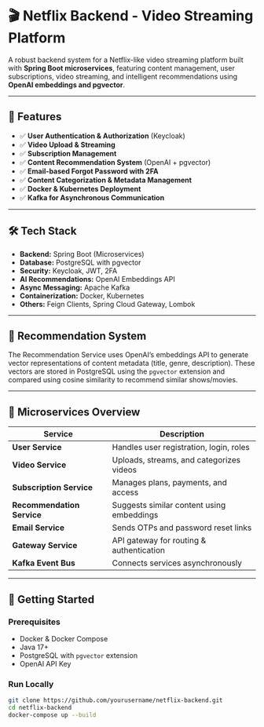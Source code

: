 # 🎬 Netflix Backend - Video Streaming Platform

A robust backend system for a Netflix-like video streaming platform built with **Spring Boot microservices**, featuring content management, user subscriptions, video streaming, and intelligent recommendations using **OpenAI embeddings and pgvector**.

---

## 📌 Features

- ✅ **User Authentication & Authorization** (Keycloak)
- ✅ **Video Upload & Streaming**
- ✅ **Subscription Management**
- ✅ **Content Recommendation System** (OpenAI + pgvector)
- ✅ **Email-based Forgot Password with 2FA**
- ✅ **Content Categorization & Metadata Management**
- ✅ **Docker & Kubernetes Deployment**
- ✅ **Kafka for Asynchronous Communication**

---

## 🛠️ Tech Stack

- **Backend:** Spring Boot (Microservices)
- **Database:** PostgreSQL with pgvector
- **Security:** Keycloak, JWT, 2FA
- **AI Recommendations:** OpenAI Embeddings API
- **Async Messaging:** Apache Kafka
- **Containerization:** Docker, Kubernetes
- **Others:** Feign Clients, Spring Cloud Gateway, Lombok

---

## 🧠 Recommendation System

The Recommendation Service uses OpenAI’s embeddings API to generate vector representations of content metadata (title, genre, description). These vectors are stored in PostgreSQL using the `pgvector` extension and compared using cosine similarity to recommend similar shows/movies.

---

## 🧪 Microservices Overview

| Service | Description |
|--------|-------------|
| **User Service** | Handles user registration, login, roles |
| **Video Service** | Uploads, streams, and categorizes videos |
| **Subscription Service** | Manages plans, payments, and access |
| **Recommendation Service** | Suggests similar content using embeddings |
| **Email Service** | Sends OTPs and password reset links |
| **Gateway Service** | API gateway for routing & authentication |
| **Kafka Event Bus** | Connects services asynchronously |

---

## 🚀 Getting Started

### Prerequisites

- Docker & Docker Compose
- Java 17+
- PostgreSQL with `pgvector` extension
- OpenAI API Key

### Run Locally

```bash
git clone https://github.com/yourusername/netflix-backend.git
cd netflix-backend
docker-compose up --build
